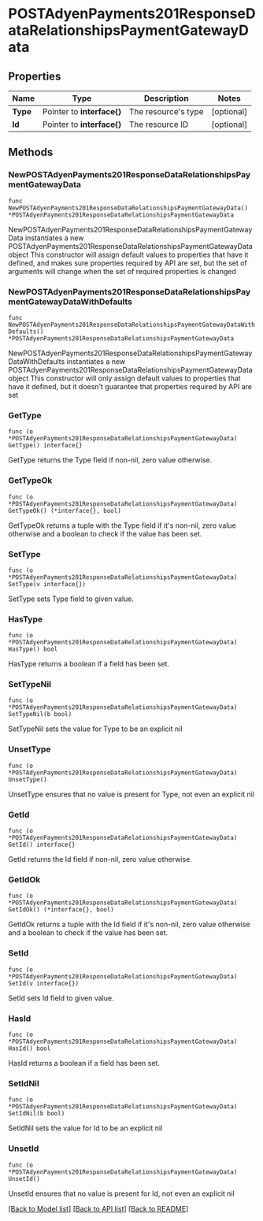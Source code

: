 # POSTAdyenPayments201ResponseDataRelationshipsPaymentGatewayData

## Properties

Name | Type | Description | Notes
------------ | ------------- | ------------- | -------------
**Type** | Pointer to **interface{}** | The resource&#39;s type | [optional] 
**Id** | Pointer to **interface{}** | The resource ID | [optional] 

## Methods

### NewPOSTAdyenPayments201ResponseDataRelationshipsPaymentGatewayData

`func NewPOSTAdyenPayments201ResponseDataRelationshipsPaymentGatewayData() *POSTAdyenPayments201ResponseDataRelationshipsPaymentGatewayData`

NewPOSTAdyenPayments201ResponseDataRelationshipsPaymentGatewayData instantiates a new POSTAdyenPayments201ResponseDataRelationshipsPaymentGatewayData object
This constructor will assign default values to properties that have it defined,
and makes sure properties required by API are set, but the set of arguments
will change when the set of required properties is changed

### NewPOSTAdyenPayments201ResponseDataRelationshipsPaymentGatewayDataWithDefaults

`func NewPOSTAdyenPayments201ResponseDataRelationshipsPaymentGatewayDataWithDefaults() *POSTAdyenPayments201ResponseDataRelationshipsPaymentGatewayData`

NewPOSTAdyenPayments201ResponseDataRelationshipsPaymentGatewayDataWithDefaults instantiates a new POSTAdyenPayments201ResponseDataRelationshipsPaymentGatewayData object
This constructor will only assign default values to properties that have it defined,
but it doesn't guarantee that properties required by API are set

### GetType

`func (o *POSTAdyenPayments201ResponseDataRelationshipsPaymentGatewayData) GetType() interface{}`

GetType returns the Type field if non-nil, zero value otherwise.

### GetTypeOk

`func (o *POSTAdyenPayments201ResponseDataRelationshipsPaymentGatewayData) GetTypeOk() (*interface{}, bool)`

GetTypeOk returns a tuple with the Type field if it's non-nil, zero value otherwise
and a boolean to check if the value has been set.

### SetType

`func (o *POSTAdyenPayments201ResponseDataRelationshipsPaymentGatewayData) SetType(v interface{})`

SetType sets Type field to given value.

### HasType

`func (o *POSTAdyenPayments201ResponseDataRelationshipsPaymentGatewayData) HasType() bool`

HasType returns a boolean if a field has been set.

### SetTypeNil

`func (o *POSTAdyenPayments201ResponseDataRelationshipsPaymentGatewayData) SetTypeNil(b bool)`

 SetTypeNil sets the value for Type to be an explicit nil

### UnsetType
`func (o *POSTAdyenPayments201ResponseDataRelationshipsPaymentGatewayData) UnsetType()`

UnsetType ensures that no value is present for Type, not even an explicit nil
### GetId

`func (o *POSTAdyenPayments201ResponseDataRelationshipsPaymentGatewayData) GetId() interface{}`

GetId returns the Id field if non-nil, zero value otherwise.

### GetIdOk

`func (o *POSTAdyenPayments201ResponseDataRelationshipsPaymentGatewayData) GetIdOk() (*interface{}, bool)`

GetIdOk returns a tuple with the Id field if it's non-nil, zero value otherwise
and a boolean to check if the value has been set.

### SetId

`func (o *POSTAdyenPayments201ResponseDataRelationshipsPaymentGatewayData) SetId(v interface{})`

SetId sets Id field to given value.

### HasId

`func (o *POSTAdyenPayments201ResponseDataRelationshipsPaymentGatewayData) HasId() bool`

HasId returns a boolean if a field has been set.

### SetIdNil

`func (o *POSTAdyenPayments201ResponseDataRelationshipsPaymentGatewayData) SetIdNil(b bool)`

 SetIdNil sets the value for Id to be an explicit nil

### UnsetId
`func (o *POSTAdyenPayments201ResponseDataRelationshipsPaymentGatewayData) UnsetId()`

UnsetId ensures that no value is present for Id, not even an explicit nil

[[Back to Model list]](../README.md#documentation-for-models) [[Back to API list]](../README.md#documentation-for-api-endpoints) [[Back to README]](../README.md)


